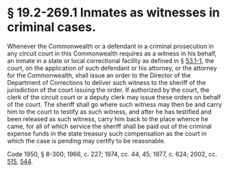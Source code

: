 # § 19.2-269.1 Inmates as witnesses in criminal cases.

<p>Whenever the Commonwealth or a defendant in a criminal prosecution in any circuit court in this Commonwealth requires as a witness in his behalf, an inmate in a state or local correctional facility as defined in § <a href='http://law.lis.virginia.gov/vacode/53.1-1/'>53.1-1</a>, the court, on the application of such defendant or his attorney, or the attorney for the Commonwealth, shall issue an order to the Director of the Department of Corrections to deliver such witness to the sheriff of the jurisdiction of the court issuing the order. If authorized by the court, the clerk of the circuit court or a deputy clerk may issue these orders on behalf of the court. The sheriff shall go where such witness may then be and carry him to the court to testify as such witness, and after he has testified and been released as such witness, carry him back to the place whence he came, for all of which service the sheriff shall be paid out of the criminal expense funds in the state treasury such compensation as the court in which the case is pending may certify to be reasonable.</p><p>Code 1950, § 8-300; 1966, c. 227; 1974, cc. 44, 45; 1977, c. 624; 2002, cc. <a href='http://lis.virginia.gov/cgi-bin/legp604.exe?021+ful+CHAP0515'>515</a>, <a href='http://lis.virginia.gov/cgi-bin/legp604.exe?021+ful+CHAP0544'>544</a>.</p>
